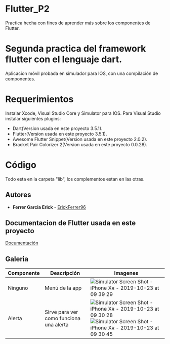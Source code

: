 # Flutter_P2
Practica hecha con fines de aprender más sobre los componentes de Flutter.

# Segunda practica del framework flutter con el lenguaje dart.

Aplicacion móvil probada en simulador para IOS, con una compilación de componentes.

# Requerimientos 

Instalar Xcode, Visual Studio Core y Simulator para IOS.
Para Visual Studio instalar siguientes plugins:
* Dart(Version usada en este proyecto 3.5.1).
* Flutter(Version usada en este proyecto 3.5.1).
* Awesome Flutter Snippet(Version usada en este proyecto 2.0.2).
* Bracket Pair Colorizer 2(Version usada en este proyecto 0.0.28).

# Código 

Todo esta en la carpeta "lib", los complementos estan en las otras.

## Autores 

* **Ferrer Garcia Erick** - [ErickFerrer96](https://github.com/ErickFerrer96)

## Documentacion de Flutter usada en este proyecto

[Documentación](https://flutter.dev/docs)

## Galeria

| Componente | Descripción | Imagenes |
| --- | --- | --- |
| Ninguno | Menú de la app | ![Simulator Screen Shot - iPhone Xʀ - 2019-10-23 at 09 39 29](https://user-images.githubusercontent.com/47545651/67404450-0aa5d980-f579-11e9-8df5-86c20e9583ee.png)|
| Alerta |  Sirve para ver como funciona una alerta |![Simulator Screen Shot - iPhone Xʀ - 2019-10-23 at 09 30 28](https://user-images.githubusercontent.com/47545651/67404881-99b2f180-f579-11e9-8c9f-a9b21fef4722.png)![Simulator Screen Shot - iPhone Xʀ - 2019-10-23 at 09 30 45](https://user-images.githubusercontent.com/47545651/67404887-9b7cb500-f579-11e9-9fea-bd10552e5b52.png)| 
